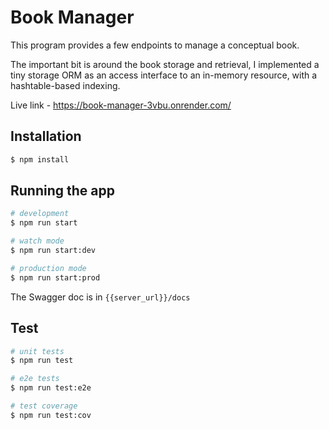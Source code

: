 # Book Manager
This program provides a few endpoints to manage a conceptual book.

The important bit is around the book storage and retrieval, I implemented a tiny storage ORM as an access interface
to an in-memory resource, with a hashtable-based indexing.

Live link - https://book-manager-3vbu.onrender.com/

## Installation

```bash
$ npm install
```

## Running the app

```bash
# development
$ npm run start

# watch mode
$ npm run start:dev

# production mode
$ npm run start:prod
```

The Swagger doc is in `{{server_url}}/docs`

## Test

```bash
# unit tests
$ npm run test

# e2e tests
$ npm run test:e2e

# test coverage
$ npm run test:cov
```


